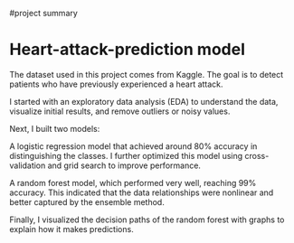 #project summary 

# Heart-attack-prediction model 

The dataset used in this project comes from Kaggle. The goal is to detect patients who have previously experienced a heart attack.

I started with an exploratory data analysis (EDA) to understand the data, visualize initial results, and remove outliers or noisy values.

Next, I built two models:

A logistic regression model that achieved around 80% accuracy in distinguishing the classes. I further optimized this model using cross-validation and grid search to improve performance.

A random forest model, which performed very well, reaching 99% accuracy. This indicated that the data relationships were nonlinear and better captured by the ensemble method.

Finally, I visualized the decision paths of the random forest with graphs to explain how it makes predictions.
